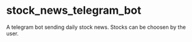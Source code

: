 # stock_news_telegram_bot
A telegram bot sending daily stock news. Stocks can be choosen by the user.
